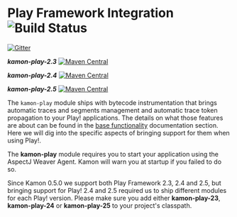 Play Framework Integration  ![Build Status](https://travis-ci.org/kamon-io/kamon-play.svg?branch=master)
==========================

[![Gitter](https://badges.gitter.im/Join%20Chat.svg)](https://gitter.im/kamon-io/Kamon?utm_source=badge&utm_medium=badge&utm_campaign=pr-badge&utm_content=badge)

***kamon-play-2.3*** [![Maven Central](https://maven-badges.herokuapp.com/maven-central/io.kamon/kamon-play-2.3_2.11/badge.svg)](https://maven-badges.herokuapp.com/maven-central/io.kamon/kamon-play-2.3_2.11)

***kamon-play-2.4*** [![Maven Central](https://maven-badges.herokuapp.com/maven-central/io.kamon/kamon-play-2.4_2.11/badge.svg)](https://maven-badges.herokuapp.com/maven-central/io.kamon/kamon-play-2.4_2.11)

***kamon-play-2.5*** [![Maven Central](https://maven-badges.herokuapp.com/maven-central/io.kamon/kamon-play-2.5_2.11/badge.svg)](https://maven-badges.herokuapp.com/maven-central/io.kamon/kamon-play-2.5_2.11)


The `kamon-play` module ships with bytecode instrumentation that brings automatic traces and segments management and
automatic trace token propagation to your Play! applications. The details on what those features are about can be found
in the [base functionality] documentation section. Here we will dig into the specific aspects of bringing support for them when using
Play!.


The <b>kamon-play</b> module requires you to start your application using the AspectJ Weaver Agent. Kamon will warn you
at startup if you failed to do so.


Since Kamon 0.5.0 we support both Play Framework 2.3, 2.4 and 2.5, but bringing support for Play! 2.4 and 2.5 required us
to ship different modules for each Play! version. Please make sure you add either <b>kamon-play-23</b>, <b>kamon-play-24</b> or
<b>kamon-play-25</b> to your project's classpath.



[base functionality]: http://kamon.io/integrations/web-and-http-toolkits/base-functionality/
